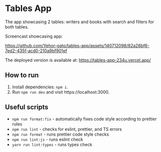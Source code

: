# Tables App

The app showcasing 2 tables: writers and books with search and filters for both tables.

Screencast showcasing app: 

https://github.com/Yehor-gato/tables-app/assets/140712098/82a26bf6-7ed2-435f-acd0-210a9bf901ef

The deployed version is available at: https://tables-app-234u.vercel.app/

## How to run

1. Install dependencies: `npm i`.
2. Run `npm run dev` and visit https://localhost:3000.

## Useful scripts

- `npm run format:fix` - automatically fixes code style according to prettier rules
- `npm run lint` - checks for eslint, prettier, and TS errors
- `npm run format` - runs prettier code style checks
- `npm run lint:js` - runs eslint check
- `yarn run lint:types` - runs types check
